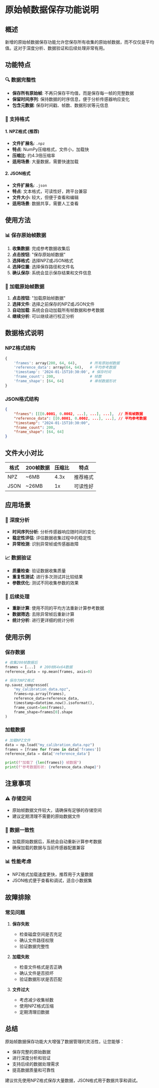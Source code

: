 # 原始帧数据保存功能说明

## 概述

新增的原始帧数据保存功能允许您保存所有收集的原始帧数据，而不仅仅是平均值。这对于深度分析、数据验证和后续处理非常有用。

## 功能特点

### 🔍 **数据完整性**
- **保存所有原始帧**: 不再只保存平均值，而是保存每一帧的完整数据
- **保留时间序列**: 保持数据的时序信息，便于分析传感器响应变化
- **包含元数据**: 保存时间戳、帧数、数据形状等元信息

### 📁 **支持格式**

#### 1. NPZ格式 (推荐)
- **文件扩展名**: `.npz`
- **特点**: NumPy压缩格式，文件小，加载快
- **压缩比**: 约4.3倍压缩率
- **适用场景**: 大量数据，需要快速加载

#### 2. JSON格式
- **文件扩展名**: `.json`
- **特点**: 文本格式，可读性好，跨平台兼容
- **文件大小**: 较大，但便于查看和编辑
- **适用场景**: 数据共享，需要人工查看

## 使用方法

### 📊 **保存原始帧数据**

1. **收集数据**: 完成参考数据收集后
2. **点击按钮**: "保存原始帧数据"
3. **选择格式**: 选择NPZ或JSON格式
4. **选择位置**: 选择保存路径和文件名
5. **确认保存**: 系统会显示保存结果和文件信息

### 📂 **加载原始帧数据**

1. **点击按钮**: "加载原始帧数据"
2. **选择文件**: 选择之前保存的NPZ或JSON文件
3. **自动加载**: 系统会自动加载所有帧数据和参考数据
4. **继续分析**: 可以继续进行校正分析

## 数据格式说明

### NPZ格式结构
```python
{
    'frames': array(200, 64, 64),      # 所有原始帧数据
    'reference_data': array(64, 64),   # 平均参考数据
    'timestamp': '2024-01-15T10:30:00', # 保存时间
    'frame_count': 200,                # 帧数
    'frame_shape': [64, 64]            # 单帧数据形状
}
```

### JSON格式结构
```json
{
    "frames": [[[0.0001, 0.0002, ...], ...], ...],  // 所有帧数据
    "reference_data": [[0.0001, 0.0002, ...], ...], // 平均参考数据
    "timestamp": "2024-01-15T10:30:00",
    "frame_count": 200,
    "frame_shape": [64, 64]
}
```

## 文件大小对比

| 格式 | 200帧数据 | 压缩比 | 特点 |
|------|-----------|--------|------|
| NPZ | ~6MB | 4.3x | 推荐格式 |
| JSON | ~26MB | 1x | 可读性好 |

## 应用场景

### 🔬 **深度分析**
- **时间序列分析**: 分析传感器响应随时间的变化
- **稳定性评估**: 评估数据收集过程中的稳定性
- **异常检测**: 识别异常帧或传感器故障

### 📈 **数据验证**
- **质量检查**: 验证数据收集质量
- **重复性测试**: 进行多次测试并比较结果
- **参数优化**: 测试不同收集参数的效果

### 🔧 **后续处理**
- **重新计算**: 使用不同的平均方法重新计算参考数据
- **数据筛选**: 去除异常帧后重新计算
- **统计分析**: 进行更详细的统计分析

## 使用示例

### 保存数据
```python
# 收集200帧数据后
frames = [...]  # 200帧64x64数据
reference_data = np.mean(frames, axis=0)

# 保存为NPZ格式
np.savez_compressed(
    "my_calibration_data.npz",
    frames=np.array(frames),
    reference_data=reference_data,
    timestamp=datetime.now().isoformat(),
    frame_count=len(frames),
    frame_shape=frames[0].shape
)
```

### 加载数据
```python
# 加载NPZ文件
data = np.load("my_calibration_data.npz")
frames = [frame for frame in data['frames']]
reference_data = data['reference_data']

print(f"加载了 {len(frames)} 帧数据")
print(f"参考数据形状: {reference_data.shape}")
```

## 注意事项

### ⚠️ **存储空间**
- 原始帧数据文件较大，请确保有足够的存储空间
- 建议定期清理不需要的原始数据文件

### 🔄 **数据一致性**
- 加载原始数据后，系统会自动重新计算参考数据
- 确保加载的数据与当前传感器配置兼容

### 📊 **性能考虑**
- NPZ格式加载速度更快，推荐用于大量数据
- JSON格式便于查看和调试，适合小数据集

## 故障排除

### 常见问题

1. **保存失败**
   - 检查磁盘空间是否充足
   - 确认文件路径权限
   - 验证数据完整性

2. **加载失败**
   - 检查文件格式是否正确
   - 确认文件是否损坏
   - 验证数据形状是否匹配

3. **文件过大**
   - 考虑减少收集帧数
   - 使用NPZ格式压缩
   - 定期清理旧数据

## 总结

原始帧数据保存功能大大增强了数据管理的灵活性，让您能够：
- 保存完整的原始数据
- 进行深度分析和验证
- 支持后续的数据处理需求
- 提高数据质量和可靠性

建议优先使用NPZ格式保存大量数据，JSON格式用于数据共享和调试。 